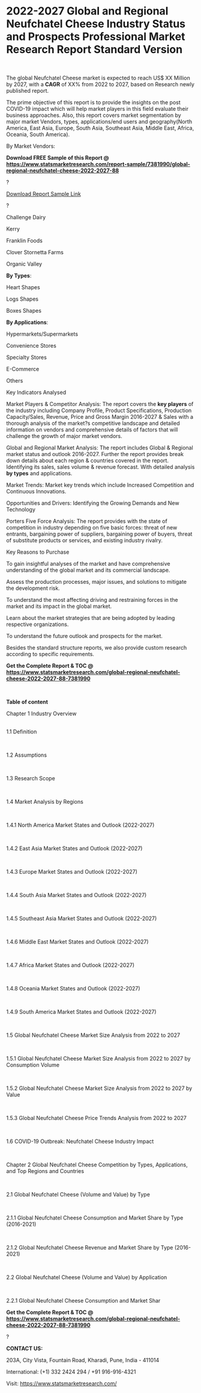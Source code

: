 <h1>2022-2027 Global and Regional Neufchatel Cheese Industry Status and Prospects Professional Market Research Report Standard Version</h1><br/><p>The global Neufchatel Cheese market is expected to reach US$ XX Million by 2027, with a <strong>CAGR</strong> of XX% from 2022 to 2027, based on Research newly published report.</p>
 
 
 
 <p>The prime objective of this report is to provide the insights on the post COVID-19 impact which will help market players in this field evaluate their business approaches. Also, this report covers market segmentation by major market Vendors, types, applications/end users and geography(North America, East Asia, Europe, South Asia, Southeast Asia, Middle East, Africa, Oceania, South America).</p>
 
 
 
 <p>By Market Vendors:</p>
 
 
 
 <div><b>Download FREE Sample of this Report @ <a href="https://www.statsmarketresearch.com/download-free-sample/7381990/global-regional-neufchatel-cheese-2022-2027-88">https://www.statsmarketresearch.com/report-sample/7381990/global-regional-neufchatel-cheese-2022-2027-88</a></b></div>
 
 
 
 <p>? </p>
 
 
 
 <p><a href="https://www.statsmarketresearch.com/download-free-sample/7381990/global-regional-neufchatel-cheese-2022-2027-88">Download Report Sample Link</a></p>
 
 
 
 <p>? </p>
 
 
 
 <p>Challenge Dairy</p>
 
 
 
 <p>Kerry</p>
 
 
 
 <p>Franklin Foods</p>
 
 
 
 <p>Clover Stornetta Farms</p>
 
 
 
 <p>Organic Valley</p>
 
 
 
 <p><strong>By Types</strong>:</p>
 
 
 
 <p>Heart Shapes</p>
 
 
 
 <p>Logs Shapes</p>
 
 
 
 <p>Boxes Shapes</p>
 
 
 
 <p><strong><strong>By Applications</strong></strong>:</p>
 
 
 
 <p>Hypermarkets/Supermarkets</p>
 
 
 
 <p>Convenience Stores</p>
 
 
 
 <p>Specialty Stores</p>
 
 
 
 <p>E-Commerce</p>
 
 
 
 <p>Others</p>
 
 
 
 <p>Key Indicators Analysed</p>
 
 
 
 <p>Market Players & Competitor Analysis: The report covers the <strong>key players</strong> of the industry including Company Profile, Product Specifications, Production Capacity/Sales, Revenue, Price and Gross Margin 2016-2027 & Sales with a thorough analysis of the market?s competitive landscape and detailed information on vendors and comprehensive details of factors that will challenge the growth of major market vendors.</p>
 
 
 
 <p>Global and Regional Market Analysis: The report includes Global & Regional market status and outlook 2016-2027. Further the report provides break down details about each region & countries covered in the report. Identifying its sales, sales volume & revenue forecast. With detailed analysis <strong>by types</strong> and applications.</p>
 
 
 
 <p>Market Trends: Market key trends which include Increased Competition and Continuous Innovations.</p>
 
 
 
 <p>Opportunities and Drivers: Identifying the Growing Demands and New Technology</p>
 
 
 
 <p>Porters Five Force Analysis: The report provides with the state of competition in industry depending on five basic forces: threat of new entrants, bargaining power of suppliers, bargaining power of buyers, threat of substitute products or services, and existing industry rivalry.</p>
 
 
 
 <p>Key Reasons to Purchase</p>
 
 
 
 <p>To gain insightful analyses of the market and have comprehensive understanding of the global market and its commercial landscape.</p>
 
 
 
 <p>Assess the production processes, major issues, and solutions to mitigate the development risk.</p>
 
 
 
 <p>To understand the most affecting driving and restraining forces in the market and its impact in the global market.</p>
 
 
 
 <p>Learn about the market strategies that are being adopted by leading respective organizations.</p>
 
 
 
 <p>To understand the future outlook and prospects for the market.</p>
 
 
 
 <p>Besides the standard structure reports, we also provide custom research according to specific requirements.</p>
 
 
 
 <div><b>Get the Complete Report & TOC @ <a href="https://www.statsmarketresearch.com/global-regional-neufchatel-cheese-2022-2027-88-7381990">https://www.statsmarketresearch.com/global-regional-neufchatel-cheese-2022-2027-88-7381990</a></b></div>
 
 
 
 <p><br />
 
 <b>Table of content</b></p>
 
 
 
 <p>Chapter 1 Industry Overview<br />
 
 <br />
 
 1.1 Definition<br />
 
 <br />
 
 1.2 Assumptions<br />
 
 <br />
 
 1.3 Research Scope<br />
 
 <br />
 
 1.4 Market Analysis by Regions<br />
 
 <br />
 
 1.4.1 North America Market States and Outlook (2022-2027)<br />
 
 <br />
 
 1.4.2 East Asia Market States and Outlook (2022-2027)<br />
 
 <br />
 
 1.4.3 Europe Market States and Outlook (2022-2027)<br />
 
 <br />
 
 1.4.4 South Asia Market States and Outlook (2022-2027)<br />
 
 <br />
 
 1.4.5 Southeast Asia Market States and Outlook (2022-2027)<br />
 
 <br />
 
 1.4.6 Middle East Market States and Outlook (2022-2027)<br />
 
 <br />
 
 1.4.7 Africa Market States and Outlook (2022-2027)<br />
 
 <br />
 
 1.4.8 Oceania Market States and Outlook (2022-2027)<br />
 
 <br />
 
 1.4.9 South America Market States and Outlook (2022-2027)<br />
 
 <br />
 
 1.5 Global Neufchatel Cheese Market Size Analysis from 2022 to 2027<br />
 
 <br />
 
 1.5.1 Global Neufchatel Cheese Market Size Analysis from 2022 to 2027 by Consumption Volume<br />
 
 <br />
 
 1.5.2 Global Neufchatel Cheese Market Size Analysis from 2022 to 2027 by Value<br />
 
 <br />
 
 1.5.3 Global Neufchatel Cheese Price Trends Analysis from 2022 to 2027<br />
 
 <br />
 
 1.6 COVID-19 Outbreak: Neufchatel Cheese Industry Impact<br />
 
 <br />
 
 Chapter 2 Global Neufchatel Cheese Competition by Types, Applications, and Top Regions and Countries<br />
 
 <br />
 
 2.1 Global Neufchatel Cheese (Volume and Value) by Type<br />
 
 <br />
 
 2.1.1 Global Neufchatel Cheese Consumption and Market Share by Type (2016-2021)<br />
 
 <br />
 
 2.1.2 Global Neufchatel Cheese Revenue and Market Share by Type (2016-2021)<br />
 
 <br />
 
 2.2 Global Neufchatel Cheese (Volume and Value) by Application<br />
 
 <br />
 
 2.2.1 Global Neufchatel Cheese Consumption and Market Shar</p>
 
 
 
 <div><b>Get the Complete Report & TOC @ <a href="https://www.statsmarketresearch.com/global-regional-neufchatel-cheese-2022-2027-88-7381990">https://www.statsmarketresearch.com/global-regional-neufchatel-cheese-2022-2027-88-7381990</a></b></div>
 
 
 
 <p>? </p>
 
 
 
 <p><b>CONTACT US:</b><br />
 
 203A, City Vista, Fountain Road, Kharadi, Pune, India - 411014<br />
 
 International: (+1) 332 2424 294 / +91 916-916-4321<br />
 
 Visit: <a href="https://www.statsmarketresearch.com/">https://www.statsmarketresearch.com/</a></p>
